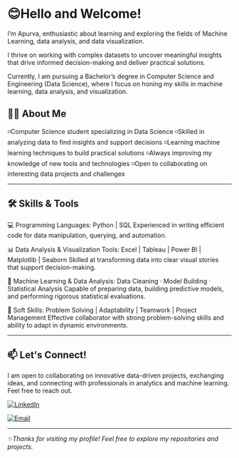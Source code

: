 # 😊Hello and Welcome!

I’m Apurva, enthusiastic about learning and exploring the fields of Machine Learning, data analysis, and data visualization.

I thrive on working with complex datasets to uncover meaningful insights that drive informed decision-making and deliver practical solutions.

Currently, I am pursuing a Bachelor’s degree in Computer Science and Engineering (Data Science), where I focus on honing my skills in machine learning, data analysis, and visualization.


## 🧑‍💻 About Me

◽️Computer Science student specializing in Data Science
◽️Skilled in analyzing data to find insights and support decisions
◽️Learning machine learning techniques to build practical solutions
◽️Always improving my knowledge of new tools and technologies
◽️Open to collaborating on interesting data projects and challenges


---

## 🛠 Skills & Tools

💻 Programming Languages:
Python | SQL
Experienced in writing efficient code for data manipulation, querying, and automation.

📊 Data Analysis & Visualization Tools:
Excel | Tableau | Power BI | Matplotlib | Seaborn
Skilled at transforming data into clear visual stories that support decision-making.

🤖 Machine Learning & Data Analysis:
Data Cleaning · Model Building · Statistical Analysis
Capable of preparing data, building predictive models, and performing rigorous statistical evaluations.

🌟 Soft Skills:
Problem Solving | Adaptability | Teamwork | Project Management
Effective collaborator with strong problem-solving skills and ability to adapt in dynamic environments.

---

## 📫 Let's Connect!

I am open to collaborating on innovative data-driven projects, exchanging ideas, and connecting with professionals in analytics and machine learning.
Feel free to reach out.


[![LinkedIn](https://img.shields.io/badge/LinkedIn-blue?logo=linkedin&style=flat-square)](https://www.linkedin.com/in/apurvabire19)  

[![Email](https://img.shields.io/badge/Email-000000?logo=gmail&style=flat-square&logoColor=white)](mailto:your.bireapurva@gmail.com)

---

*✨Thanks for visiting my profile! 
Feel free to explore my repositories and projects.*
